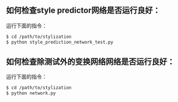 ## 如何检查style predictor网络是否运行良好：
运行下面的指令：
```bash
$ cd /path/to/stylization
$ python style_prediction_network_test.py
```
## 如何检查除测试外的变换网络网络是否运行良好：
运行下面的指令：
```bash
$ cd /path/to/stylization
$ python network.py
```
